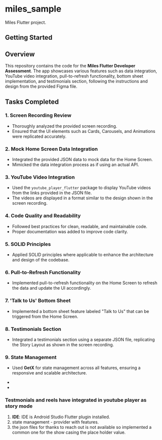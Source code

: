 # miles_sample

Miles Flutter project.

## Getting Started


## Overview

This repository contains the code for the **Miles Flutter Developer Assessment**. The app showcases various features such as data integration, YouTube video integration, pull-to-refresh functionality, bottom sheet implementation, and testimonials section, following the instructions and design from the provided Figma file.

## Tasks Completed

### 1. **Screen Recording Review**
- Thoroughly analyzed the provided screen recording.
- Ensured that the UI elements such as Cards, Carousels, and Animations were replicated accurately.

### 2. **Mock Home Screen Data Integration**
- Integrated the provided JSON data to mock data for the Home Screen.
- Mimicked the data integration process as if using an actual API.

### 3. **YouTube Video Integration**
- Used the `youtube_player_flutter` package to display YouTube videos from the links provided in the JSON file.
- The videos are displayed in a format similar to the design shown in the screen recording.

### 4. **Code Quality and Readability**
- Followed best practices for clean, readable, and maintainable code.
- Proper documentation was added to improve code clarity.

### 5. **SOLID Principles**
- Applied SOLID principles where applicable to enhance the architecture and design of the codebase.

### 6. **Pull-to-Refresh Functionality**
- Implemented pull-to-refresh functionality on the Home Screen to refresh the data and update the UI accordingly.

### 7. **'Talk to Us' Bottom Sheet**
- Implemented a bottom sheet feature labeled "Talk to Us" that can be triggered from the Home Screen.

### 8. **Testimonials Section**
- Integrated a testimonials section using a separate JSON file, replicating the Story Layout as shown in the screen recording.

### 9. **State Management**
- Used **GetX** for state management across all features, ensuring a responsive and scalable architecture.

- 
- 
### Testmonials and reels have integrated in youtube player as story mode



1. **IDE**: IDE is Android Studio  Flutter plugin installed.
2. state management - provider with features.
3. the json files for thanks to reach out 
is not available  so implemented a common one for the show casing the place holder value.

